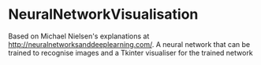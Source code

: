 # NeuralNetworkVisualisation
Based on Michael Nielsen's explanations at http://neuralnetworksanddeeplearning.com/. A neural network that can be trained to recognise images and a Tkinter visualiser for the trained network
